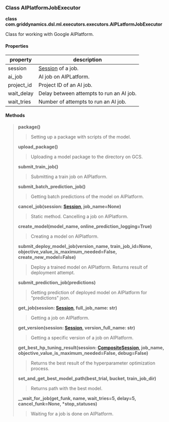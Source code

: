 ### Class AIPlatformJobExecutor

**class com.griddynamics.dsl.ml.executors.executors.AIPLatformJobExecutor**

Class for working with Google AIPlatform.


#### Properties

|property   | description                                                                           
|-----------|---------------------------------------------|
| session   | [Session](https://github.com/griddynamics/ml-dsl/blob/master/docs/sessions/Session.md) of a job.|
| ai_job   | AI job on AIPLatform.|
| project_id    | Project ID of an AI job.|
| wait_delay| Delay between attempts to run an AI job.|
| wait_tries| Number of  attempts to run an AI job.|

#### Methods
> **package()**
> > Setting up a package with scripts of the model.  
> 
> **upload_package()**
> > Uploading a model package to the directory on GCS.   
> 
> **submit_train_job()**
> > Submitting a train job on AIPlatform.
> 
> **submit_batch_prediction_job()**
> > Getting batch predictions of the model on AIPlatform.
> 
> **cancel_job(session: [Session](https://github.com/griddynamics/ml-dsl/blob/master/docs/sessions/Session.md), job_name=None)**
> > Static method. Cancelling a job on AIPlatform.
> 
> **create_model(model_name, online_prediction_logging=True)**
> > Creating a model on AIPlatform.
> 
> **submit_deploy_model_job(version_name, train_job_id=None, objective_value_is_maximum_needed=False, create_new_model=False)**
> > Deploy a trained model on AIPlatform. Returns result of deployment attempt.
> 
> **submit_prediction_job(predictions)**
> > Getting prediction of deployed model on AIPlatform for “predictions” json.
> 
> **get_job(session: [Session](https://github.com/griddynamics/ml-dsl/blob/master/docs/sessions/Session.md), full_job_name: str)**
> > Getting a job on AIPlatform.
> 
> **get_version(session: [Session](https://github.com/griddynamics/ml-dsl/blob/master/docs/sessions/Session.md), version_full_name: str)**
> > Getting a specific version of a job on AIPlatform.
> 
> **get_best_hp_tuning_result(session: [CompositeSession](https://github.com/griddynamics/ml-dsl/blob/master/docs/sessions/CompositeSession.md), job_name, objective_value_is_maximum_needed=False, debug=False)**
> > Returns the best result of the hyperparameter optimization process.
> 
> **set_and_get_best_model_path(best_trial, bucket, train_job_dir)**
> > Returns path with the best model.
> 
> **__wait_for_job(get_funk, name, wait_tries=5, delay=5, cancel_funk=None, \*stop_statuses)**
> > Waiting for a job is done on AIPlatform.
